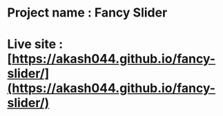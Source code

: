 # Project name : Fancy Slider

# Live site : [https://akash044.github.io/fancy-slider/](https://akash044.github.io/fancy-slider/)
